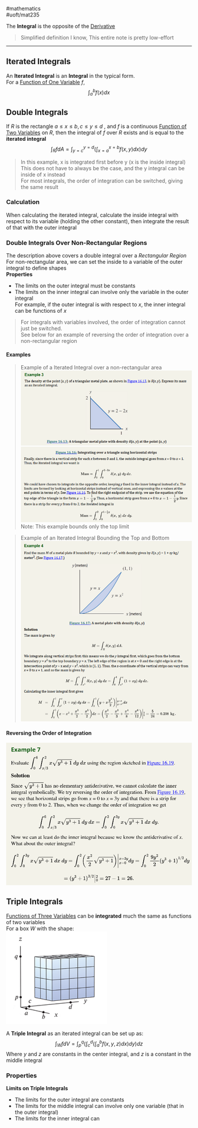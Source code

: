 #mathematics  
#uoft/mat235 

The **Integral** is the opposite of the [Derivative](Derivative.md)

> Simplified definition I know, This entire note is pretty low-effort

--- 
## Iterated Integrals
An **Iterated Integral** is an **Integral** in the typical form.  
For a [Function of One Variable](Function%20of%20One%20Variable.md) $f$, $$\int_{a}^{b}f(x)dx$$
## Double Integrals
If $R$ is the rectangle $a \leq x \leq b, c \leq y \leq d$ , and $f$ is a continuous [Function of Two Variables](Function%20of%20Two%20Variables.md) on $R$, then the integral of $f$ over $R$ exists and is equal to the **iterated integral** $$\int_{R}fdA=\int_{y=c}^{y=d}(\int_{x=a}^{x=b}f(x,y)dx)dy$$
>In this example, x is integrated first before y (x is the inside integral)  
This does not have to always be the case, and the y integral can be inside of x instead  
	For most integrals, the order of integration can be switched, giving the same result

### Calculation
When calculating the iterated integral, calculate the inside integral with respect to its variable (holding the other constant), then integrate the result of that with the outer integral

### Double Integrals Over Non-Rectangular Regions
The description above covers a double integral over a *Rectangular Region*  
For non-rectangular area, we can set the inside to a variable of the outer integral to define shapes  
**Properties**
- The limits on the outer integral must be constants
- The limits on the inner integral can involve only the variable in the outer integral  
	For example, if the outer integral is with respect to $x$, the inner integral can be functions of $x$ 

> For integrals with variables involved, the order of integration cannot just be switched.  
> See below for an example of reversing the order of integration over a non-rectangular region
#### Examples
> Example of a Iterated Integral over a non-rectangular area  
> ![450](attachments/Pasted%20image%2020240205164354.png)![475](attachments/Pasted%20image%2020240205164407.png)  
> Note: This example bounds only the top limit

>  Example of an Iterated Integral Bounding the Top and Bottom  
> ![375](attachments/Pasted%20image%2020240205164614.png)

#### Reversing the Order of Integration
![Pasted image 20240412172956](attachments/Pasted%20image%2020240412172956.png)
## Triple Integrals
[Functions of Three Variables](Function%20of%20Three%20Variables) can be **integrated** much the same as functions of two variables  
For a box $W$ with the shape:  
	![Pasted image 20240205175730](attachments/Pasted%20image%2020240205175730.png)

A **Triple Integral** as an iterated integral can be set up as: $$\int_{W}f dV = \int_{p}^{q}(\int_{c}^{d}(\int_{a}^{b}f(x,y,z)dx)dy)dz$$ Where $y$ and $z$ are constants in the center integral, and $z$ is a constant in the middle integral

### Properties
**Limits on Triple Integrals**
- The limits for the outer integral are constants
- The limits for the middle integral can involve only one variable (that in the outer integral)
- The limits for the inner integral can 